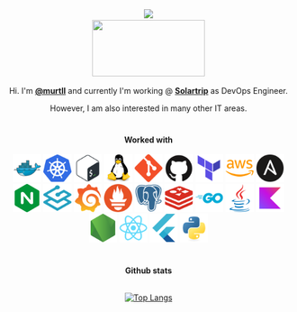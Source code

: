 <div id="header-img-1" align="center">
  <img src="https://media.giphy.com/media/eNpP80U2AJKDn1UDhP/giphy.gif" width="200"/>
</div>
<div id="header-img-2" align="center">
  <img src="https://media.giphy.com/media/lRkGgX1WhWbk8zKXQE/giphy.gif" width="200" height="100"/>
</div>
<div id="about" align="center">
    <p>Hi. I'm <b><a href="https://github.com/murtll">@murtll</a></b> and currently I'm working @ <b><a href="https://www.solartrip.com">Solartrip</a></b> as DevOps Engineer.</p>
    <p>However, I am also interested in many other IT areas.</p>
</div>

#
<div align="center">
    <b>Worked with</b>
    <br>
    <br>
    <div>
        <img src="https://raw.githubusercontent.com/devicons/devicon/master/icons/docker/docker-original.svg" title="Docker" alt="Docker" width="50" height="50"/>
        <img src="https://raw.githubusercontent.com/devicons/devicon/master/icons/kubernetes/kubernetes-plain.svg" title="Kubernetes" alt="Kubernetes" width="50" height="50"/>
        <img src="https://raw.githubusercontent.com/devicons/devicon/master/icons/bash/bash-original.svg" title="Bash" alt="Bash" width="50" height="50"/>
        <img src="https://raw.githubusercontent.com/devicons/devicon/master/icons/linux/linux-original.svg" title="Linux" alt="Linux" width="50" height="50"/>
        <img src="https://raw.githubusercontent.com/devicons/devicon/master/icons/git/git-original.svg" title="Git" alt="Git" width="50" height="50"/>
        <img src="https://raw.githubusercontent.com/devicons/devicon/master/icons/github/github-original.svg" title="Github" alt="Github" width="50" height="50"/>
        <img src="https://raw.githubusercontent.com/devicons/devicon/master/icons/terraform/terraform-original.svg" title="Terraform" alt="Terraform" width="50" height="50"/>
        <img src="https://raw.githubusercontent.com/devicons/devicon/master/icons/amazonwebservices/amazonwebservices-plain-wordmark.svg" title="AWS" alt="AWS" width="50" height="50"/>
        <img src="https://github.com/devicons/devicon/raw/master/icons/ansible/ansible-original.svg" title="Ansible" alt="Ansible" width="50" height="50"/>
        <img src="https://raw.githubusercontent.com/github/explore/85cceaeeaf993ca35664dc37ea24f9237fbbfc14/topics/nginx/nginx.png" title="Nginx" alt="Nginx" width="50" height="50"/>
        <img src="https://github.com/devicons/devicon/raw/master/icons/traefikproxy/traefikproxy-original.svg" title="Traefik" alt="Traefik" width="50" height="50"/>
        <img src="https://raw.githubusercontent.com/devicons/devicon/master/icons/grafana/grafana-original.svg" title="Grafana" alt="Grafana" width="50" height="50"/>
        <img src="https://raw.githubusercontent.com/devicons/devicon/master/icons/prometheus/prometheus-original.svg" title="Prometheus" alt="Prometheus" width="50" height="50"/>
        <img src="https://raw.githubusercontent.com/devicons/devicon/master/icons/postgresql/postgresql-plain.svg" title="PostgreSQL" alt="PostgreSQL" width="50" height="50"/>
        <img src="https://raw.githubusercontent.com/devicons/devicon/master/icons/redis/redis-plain.svg" title="Redis" alt="Redis" width="50" height="50"/>
        <img src="https://raw.githubusercontent.com/devicons/devicon/master/icons/go/go-original-wordmark.svg" title="Go" alt="Go" width="50" height="50"/>
        <img src="https://raw.githubusercontent.com/devicons/devicon/master/icons/java/java-original.svg" title="Java" alt="Java" width="50" height="50"/>
        <img src="https://raw.githubusercontent.com/devicons/devicon/master/icons/kotlin/kotlin-original.svg" title="Kotlin" alt="Kotlin" width="50" height="50"/>
        <img src="https://raw.githubusercontent.com/devicons/devicon/master/icons/nodejs/nodejs-original.svg" title="NodeJS" alt="NodeJS" width="50" height="50"/>
        <img src="https://raw.githubusercontent.com/devicons/devicon/master/icons/react/react-original.svg" title="React" alt="React" width="50" height="50"/>
        <img src="https://raw.githubusercontent.com/devicons/devicon/master/icons/flutter/flutter-original.svg" title="Flutter" alt="Flutter" width="50" height="50"/>
        <img src="https://raw.githubusercontent.com/devicons/devicon/master/icons/python/python-original.svg" title="Python" alt="Python" width="50" height="50"/>
    </div>
</div>

#
<div align="center">
    <b>Github stats</b>
    <br>
    <br>

[![Top Langs](https://github-readme-stats.vercel.app/api/top-langs/?username=murtll&layout=compact&hide_border=true&theme=github_dark&hide=html)](https://github.com/anuraghazra/github-readme-stats)

</div>
